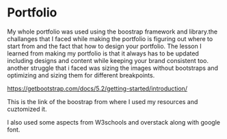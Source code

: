 # Portfolio

My whole portfolio was used using the boostrap framework and library.the challanges that I faced while making the portfolio is figuring out where to start from and the fact that how to design your portfolio. The lesson I learned from making my portfolio is that it always has to be updated including designs and content while keeping your brand consistent too. another struggle that i faced was sizing the images without bootstraps and optimizing and sizing them for different breakpoints. 

https://getbootstrap.com/docs/5.2/getting-started/introduction/ 

This is the link of the boostrap from where I used my resources and cuztomized it. 
 
I also used some aspects from W3schools and overstack along with google font.
